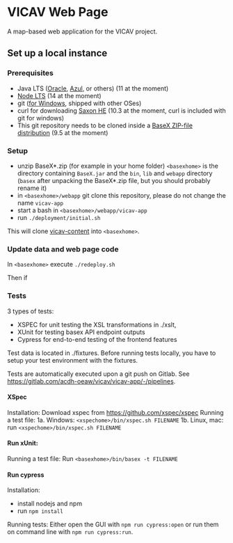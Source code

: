 VICAV Web Page
==============

A map-based web application for the VICAV project.

Set up a local instance
-----------------------

### Prerequisites

* Java LTS ([Oracle](https://www.oracle.com/java/technologies/javase-downloads.html),
  [Azul](https://www.azul.com/downloads/zulu-community/?version=java-11-lts&package=jdk),
  or others) (11 at the moment)
* [Node LTS](https://nodejs.org/) (14 at the moment)
* git ([for Windows](https://gitforwindows.org/), shipped with other OSes)
* curl for downloading [Saxon HE](https://www.saxonica.com/download/java.xml)
  (10.3 at the moment, curl is included with git for windows)
* This git repository needs to be cloned inside a [BaseX ZIP-file distribution](https://basex.org/download/)
  (9.5 at the moment)

### Setup

* unzip BaseX*.zip (for example in your home folder)
  `<basexhome>` is the directory containing `BaseX.jar` and the `bin`, `lib` and
  `webapp` directory (`basex` after unpacking the BaseX*.zip file, but you should
  probably rename it)
* in `<basexhome>/webapp` git clone this repository,
  please do not change the name `vicav-app`
* start a bash in `<basexhome>/webapp/vicav-app`
* run `./deployment/initial.sh`

This will clone [vicav-content](https://github.com/acdh-oeaw/vicav-content)
into `<basexhome>`.

### Update data and web page code

In `<basexhome>` execute `./redeploy.sh`


Then if


### Tests

3 types of tests:
* XSPEC for unit testing the XSL transformations in ./xslt,
* XUnit for testing basex API endpoint outputs
* Cypress for end-to-end testing of the frontend features

Test data is located in ./fixtures.
Before running tests locally, you have to setup your test environment with the fixtures.

Tests are automatically executed upon a git push on Gitlab.
See https://gitlab.com/acdh-oeaw/vicav/vicav-app/-/pipelines.

#### XSpec

Installation: Download xspec from https://github.com/xspec/xspec
Running a test file:
1a. Windows: `<xspechome>/bin/xspec.sh FILENAME`
1b. Linux, mac: run `<xspechome>/bin/xspec.sh FILENAME`

#### Run xUnit:

Running a test file:
Run `<basexhome>/bin/basex -t FILENAME`

#### Run cypress

Installation:
* install nodejs and npm
* run `npm install`

Running tests:
Either open the GUI with `npm run cypress:open` or run them on command line with `npm run cypress:run`.